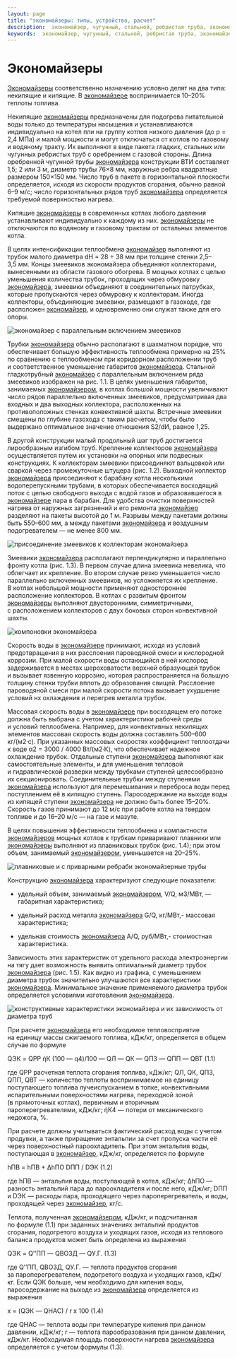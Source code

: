 ```yaml
---
layout: page
title: "экономайзеры: типы, устройство, расчет"
description:  экономайзер, чугунный, стальной, ребристая труба, экономайзерная труба
keywords:  экономайзер, чугунный, стальной, ребристая труба, экономайзерная труба
---
```


# Экономайзеры

[Экономайзеры](/ekonomaizer.shtml) соответственно
назначению условно делят на два типа: некипящие и кипящие. В
[экономайзере](/ekonomaizer.shtml) воспринимается
10–20% теплоты топлива.

Некипящие [экономайзеры](/ekonomaizer.shtml)
предназначены для подогрева питательной воды только до температуры насыщения и
устанавливаются индивидуально на котел пли на группу котлов низкого давления
(до p = 2,4 МПа) и малой мощности и могут отключаться от котлов по газовому и
водяному тракту. Их выполняют в виде пакета гладких, стальных или чугунных
ребристых труб с оребрением с газовой стороны. Длина оребренной чугунной трубы
[экономайзера](/ekonomaizer.shtml) конструкции ВТИ
составляет 1,5; 2 или 3 м, диаметр трубы 76×8 мм, наружные ребра квадратные
размером 150×150 мм. Число труб в пакете в горизонтальной плоскости
определяется, исходя из скорости продуктов сгорания, обычно равной 6–9 м/с;
число горизонтальных рядов труб
[экономайзера](/ekonomaizer.shtml) определяется
требуемой поверхностью нагрева.

Кипящие [экономайзеры](/ekonomaizer.shtml) в
современных котлах любого давления устанавливают индивидуально к каждому из
них. [экономайзеры](/ekonomaizer.shtml) не
отключаются по водяному и газовому трактам от остальных элементов котла.

В целях интенсификации теплообмена
[экономайзер](/ekonomaizer.shtml) выполняют из
трубок малого диаметра dH = 28 ÷ 38 мм при толщине стенки 2,5–3,5 мм. Концы
змеевиков экономайзера объединяют коллекторами, вынесенными из области
газового обогрева. В мощных котлах с целью уменьшения количества трубок,
проходящих через обмуровку
[экономайзера](/ekonomaizer.shtml), змеевики
объединяют в соединительных патрубках, которые пропускаются через обмуровку к
коллекторам. Иногда коллекторы, объединяющие змеевики, размещают в газоходе,
где расположен [экономайзер](/ekonomaizer.shtml),
и одновременно они служат также для его опоры.

![экономайзер с параллельным включением змеевиков](/pic/ekonomaizer1_1.gif)

Трубки [экономайзера](/ekonomaizer.shtml) обычно
располагают в шахматном порядке, что обеспечивает большую эффективность
теплообмена примерно на 25% по сравнению с теплообменом при коридорном
расположении труб и соответственное уменьшение габаритов
[экономайзера](/ekonomaizer.shtml). Стальной
гладкотрубный [экономайзер](/ekonomaizer.shtml) с
параллельным включением ряда змеевиков изображен на рис. 1.1. В целях
уменьшения габаритов, занимаемых
[экономайзером](/ekonomaizer.shtml), в котлах
большой мощности увеличивают число рядов параллельно включенных змеевиков,
предусматривая два входных и два выходных коллектора, расположенных на
противоположных стенках конвективной шахты. Встречные змеевики смещены по
глубине газохода с таким расчетом, чтобы было выдержано оптимальное значение
отношения S2/dИ, равное 1,25.

В другой конструкции малый продольный шаг труб достигается лирообразным
изгибом труб. Крепление коллекторов
[экономайзера](/ekonomaizer.shtml) осуществляется
путем их установки на опорных или подвесных конструкциях. К коллекторам
змеевики присоединяют вальцовкой или сваркой через промежуточные штуцера (рис.
1.2). Выходной коллектор
[экономайзера](/ekonomaizer.shtml) присоединяют к
барабану котла несколькими водоперепускными трубами, в которых обеспечивается
восходящий поток с целью свободного выхода с водой газов и образовавшегося в
[экономайзере](/ekonomaizer.shtml) пара в барабан.
Для удобства очистки поверхностей нагрева от наружных загрязнений и его
ремонта [экономайзер](/ekonomaizer.shtml)
разделяют на пакеты высотой до 1 м. Разрывы между пакетами должны быть 550–600
мм, а между пакетами
[экономайзера](/ekonomaizer.shtml) и воздушным
подогревателем — не менее 800 мм.

![присоединение змеевиков к коллекторам экономайзера](/pic/ekonomaizer1_2.gif)

Змеевики [экономайзера](/ekonomaizer.shtml)
располагают перпендикулярно и параллельно фронту котла (рис. 1.3). В первом
случае длина змеевика невелика, что облегчает их крепление. Во втором случае
резко уменьшается число параллельно включенных змеевиков, но усложняется их
крепление. В котлах небольшой мощности применяют одностороннее расположение
коллекторов. В котлах с развитым фронтом
[экономайзеры](/ekonomaizer.shtml) выполняют
двусторонними, симметричными, с расположением коллекторов с двух боковых
сторон конвективной шахты.

![компоновки экономайзера](/pic/ekonomaizer1_3.gif)

Скорость воды в [экономайзере](/ekonomaizer.shtml)
принимают, исходя из условий предотвращения в них расслоения пароводяной смеси
и кислородной коррозии. При малой скорости воды остающийся в ней кислород
задерживается в местах шероховатости верхней образующей трубок и вызывает
язвенную коррозию, которая распространяется на большую толщину стенки трубки
вплоть до образования свищей. Расслоение пароводяной смеси при малой скорости
потока вызывает ухудшение условий нх охлаждения и перегрев металла трубок.

Массовая скорость воды в
[экономайзере](/ekonomaizer.shtml) при восходящем
его потоке должна быть выбрана с учетом характеристики рабочей среды и условий
теплообмена. Например, для конвективных некипящих элементов массовая скорость
воды должна составлять 500–600 кг/(м2·с). При указанных массовых скоростях
коэффициент теплоотдачи к воде α2 = 3000 / 4000 Вт/(м2·К), что обеспечивает
надежное охлаждение трубок. Отдельные ступени
[экономайзера](/ekonomaizer.shtml) выполняют как
самостоятельные элементы, и для уменьшения тепловой и гидравлической разверки
между трубками ступеней целесообразно их секционировать. Соединительные трубки
между ступенями [экономайзера](/ekonomaizer.shtml)
используют для перемешивания и переброса воды перед поступлением её в кипящую
ступень. Паросодержание на выходе воды из кипящей ступени
[экономайзера](/ekonomaizer.shtml) не должно быть
более 15–20%. Скорость газов принимают до 12 м/с при работе котла на твердом
топливе и до 16–20 м/с — на газе и мазуте.

В целях повышения эффективности теплообмена и компактности
[экономайзеров](/ekonomaizer.shtml) мощных котлов
к трубкам приваривают плавники или
[экономайзеры](/ekonomaizer.shtml) выполняют из
плавниковых трубок (рис. 1.4); при этом объем, занимаемый
[экономайзером](/ekonomaizer.shtml), уменьшается
на 20–25%.

![плавниковые и с приварными ребраби экономайзерные
трубы](/pic/ekonomaizer1_4.gif)

Конструкцию [экономайзера](/ekonomaizer.shtml)
характеризуют следующие показатели:

* удельный объем, занимаемый [экономайзером](/ekonomaizer.shtml), V/Q, м3/МВт, — габаритная характеристика;

* удельный расход металла [экономайзера](/ekonomaizer.shtml) G/Q, кг/МВт,- массовая характеристика;

* удельная стоимость [экономайзера](/ekonomaizer.shtml) A/Q, руб/МВт,- стоимостная характеристика.

Зависимость этих характеристик от удельного расхода электроэнергии на тягу
дает возможность выявить оптимальный диаметр трубок
[экономайзера](/ekonomaizer.shtml) (рис. 1.5). Как
видно из графика, с уменьшением диаметра трубок значительно улучшаются все
характеристики [экономайзера](/ekonomaizer.shtml).
Минимальное значение применяемого диаметра трубок определяется условиями
изготовления [экономайзера](/ekonomaizer.shtml).

![конструктивные характеристики экономайзера и их зависимость от диаметра
труб](/pic/ekonomaizer1_5.gif)

При расчете [экономайзера](/ekonomaizer.shtml) его
необходимое тепловосприятие на единицу массы сжигаемого топлива, кДж/кг,
определяется в общем случае по формуле

QЭК = QРР ήК (100 — q4)/100 — QЛ — QК — QПЗ — QПП — QВТ (1.1)

где QРР расчетная теплота сгорания топлива, кДж/кг; QЛ, QК, QПЗ, QПП, QВТ —
количество теплоты воспринимаемое на единицу поступающего топлива
лучеиспусканием в топке, конвективными испарительными поверхностями нагрева,
переходной зоной (в прямоточных котлах), первичным и вторичным
пароперегревателями, кДж/кг; ήК4 — потери от механического недожога, %.

При расчете должны учитываться фактический расход воды с учетом продувки, а
также приращение энтальпии за счет пропуска части её через поверхностный
пароохладитель. При этом энтальпия воды, поступающая в
[экономайзер](/ekonomaizer.shtml), кДж/кг,
определяется по формуле

hПВ = hПВ \+ ∆hПО DПП / DЭК (1.2)

где hПВ — энтальпия воды, поступающей в котел, кДж/кг; ∆hПО — разность
энтальпий пара до пароохладителя и после него, кДж/кг; DПП и DЭК — расходы
пара, проходящего через пароперегреватель, и воды, проходящей через
[экономайзер](/ekonomaizer.shtml), кг/с.

Теплота, полученная
[экономайзером](/ekonomaizer.shtml), кДж/кг, и
подсчитанная по формуле (1.1) при заданных значениях энтальпий продуктов
сгорания, подогретого воздуха и уходящих газов, исходя из теплового баланса
продуктов может быть определена из выражения

QЭК = Q’’ПП — QВОЗД — QУ.Г. (1.3)

где Q’’ПП, QВОЗД, QУ.Г. — теплота продуктов сгорания за пароперегревателем,
подогретого воздуха и уходящих газов, кДж/кг. Если QЭК больше, чем необходимо
для кипения воды, паросодержание на выходе из
[экономайзера](/ekonomaizer.shtml) определяется из
выражения

х = (QЭК — QНАС) / r x 100 (1.4)

где QНАС — теплота воды при температуре кипения при данном давлении, кДж/кг; r
— теплота парообразования при данном давлении, кДж/кг. Необходимая площадь
поверхности нагрева
[экономайзера](/ekonomaizer.shtml) определяется с
учетом формулы (1.3).

